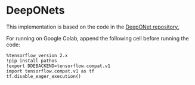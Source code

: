 # DeepONets

This implementation is based on the code in the [DeepONet repository.](https://github.com/luluxvi/deeponet)

For running on Google Colab, append the following cell  before running the code:

```
%tensorflow_version 2.x
!pip install pathos
!export DDEBACKEND=tensorflow.compat.v1
import tensorflow.compat.v1 as tf
tf.disable_eager_execution()
```
